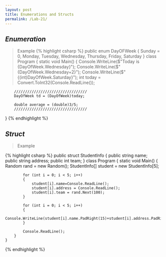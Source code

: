 ```yaml
---
layout: post
title: Enumerations and Structs
permalink: /Lab-21/
---
```


## ***Enumeration***

>Example
{% highlight csharp %}
public enum DayOFWeek
{
    Sunday = 0,
    Monday,
    Tuesday,
    Wednesday,
    Thursday,
    Friday,
    Saturday
} 
class Program
{
    static void Main()
    {
        Console.WriteLine($"Today is {DayOfWeek.Wednesday}");
        Console.WriteLine($"{DayOfWeek.Wednesday+2}");
        Console.WriteLine($"{(int)DayOfWeek.Saturday}");
        int today = Convert.ToInt32(Console.ReadLine());
        
        /////////////////////////////////
        DayOfWeek td = (DayOfWeek)today;

        double average = (double)3/5;
        /////////////////////////////////
}
{% endhighlight %}

## ***Struct***

>Example  

{% highlight csharp %}
public struct StudentInfo
    {
        public string name;
        public string address;
        public int team;
    }
    class Program
    {
        static void Main()
        {
            Random rand = new Random();
            StudentInfo[] student = new StudentInfo[5];

            for (int i = 0; i < 5; i++)
            {
                student[i].name=Console.ReadLine();
                student[i].address = Console.ReadLine();
                student[i].team = rand.Next(100);
            }

            for (int i = 0; i < 5; i++)
            {
                Console.WriteLine(student[i].name.PadRight(15)+student[i].address.PadRight(15)+student[i].team.ToString().PadLeft(5));
            }

            Console.ReadLine();
        }
    }
{% endhighlight %}